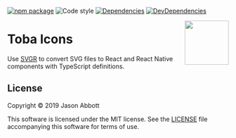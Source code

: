 [![npm package](https://img.shields.io/npm/v/@toba/icons.svg)](https://www.npmjs.org/package/@toba/icons)
![Code style](https://img.shields.io/badge/code_style-prettier-ff69b4.svg)
[![Dependencies](https://img.shields.io/david/toba/icons.svg)](https://david-dm.org/toba/icons)
[![DevDependencies](https://img.shields.io/david/dev/toba/icons.svg)](https://david-dm.org/toba/icons#info=devDependencies&view=list)

<img src='https://toba.github.io/about/images/logo-colored.svg' width="100" align="right"/>

# Toba Icons

Use [SVGR](https://github.com/smooth-code/svgr) to convert SVG files to React and React Native components with TypeScript definitions.


## License

Copyright &copy; 2019 Jason Abbott

This software is licensed under the MIT license. See the [LICENSE](./LICENSE) file
accompanying this software for terms of use.
